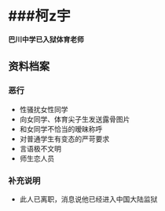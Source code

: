 ###柯z宇
=======
**巴川中学已入狱体育老师**

资料档案
---

### 恶行
- 性骚扰女性同学
- 向女同学、体育尖子生发送露骨图片
- 和女同学不恰当的暧昧称呼
- 对普通学生有变态的严苛要求
- 言语极不文明
- 师生恋人员


### 补充说明
- 此人已离职，消息说他已经进入中国大陆监狱
 
